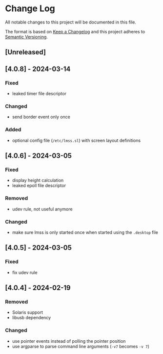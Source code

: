 # Change Log
All notable changes to this project will be documented in this file.

The format is based on [Keep a Changelog](http://keepachangelog.com/)
and this project adheres to [Semantic Versioning](http://semver.org/).

## [Unreleased]

## [4.0.8] - 2024-03-14

### Fixed
- leaked timer file descriptor

### Changed
- send border event only once

### Added
- optional config file (`/etc/lmss.sl`) with screen layout definitions

## [4.0.6] - 2024-03-05

### Fixed
- display height calculation
- leaked epoll file descriptor

### Removed
- udev rule, not useful anymore

### Changed
- make sure lmss is only started once when started using the `.desktop` file

## [4.0.5] - 2024-03-05

### Fixed
- fix udev rule

## [4.0.4] - 2024-02-19

### Removed
- Solaris support
- libusb dependency

### Changed
- use pointer events instead of polling the pointer position
- use argparse to parse command line arguments (`-v7` becomes `-v 7`)
